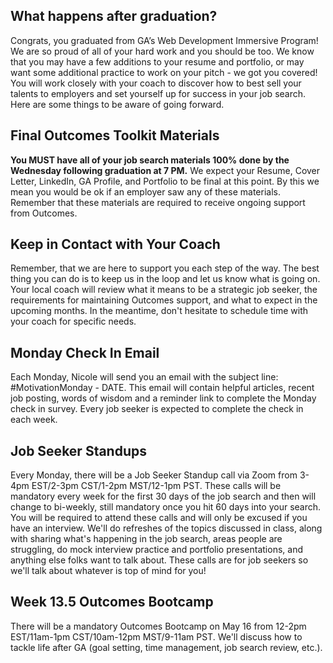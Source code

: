 ## What happens after graduation?

Congrats, you graduated from GA’s Web Development Immersive Program! We are so proud of all of your hard work and you should be too. We know that you may have a few additions to your resume and portfolio, or may want some additional practice to work on your pitch - we got you covered!  You will work closely with your coach to discover how to best sell your talents to employers and set yourself up for success in your job search. Here are some things to be aware of going forward. 

## Final Outcomes Toolkit Materials 
**You MUST have all of your job search materials 100% done by the Wednesday following graduation at 7 PM.** 
We expect your Resume, Cover Letter, LinkedIn, GA Profile, and Portfolio to be final at this point. By this we mean you would be ok if an employer saw any of these materials. Remember that these materials are required to receive ongoing support from Outcomes.

## Keep in Contact with Your Coach

Remember, that we are here to support you each step of the way.  The best thing you can do is to keep us in the loop and let us know what is going on. Your local coach will review what it means to be a strategic job seeker, the requirements for maintaining Outcomes support, and what to expect in the upcoming months. In the meantime, don't hesitate to schedule time with your coach for specific needs. 

## Monday Check In Email

Each Monday, Nicole will send you an email with the subject line: #MotivationMonday - DATE. This email will contain helpful articles, recent job posting, words of wisdom and a reminder link to complete the Monday check in survey. Every job seeker is expected to complete the check in each week.

## Job Seeker Standups

Every Monday, there will be a Job Seeker Standup call via Zoom from 3-4pm EST/2-3pm CST/1-2pm MST/12-1pm PST. These calls will be mandatory every week for the first 30 days of the job search and then will change to bi-weekly, still mandatory once you hit 60 days into your search. You will be required to attend these calls and will only be excused if you have an interview. We'll do refreshes of the topics discussed in class, along with sharing what's happening in the job search, areas people are struggling, do mock interview practice and portfolio presentations, and anything else folks want to talk about. These calls are for job seekers so we'll talk about whatever is top of mind for you! 

## Week 13.5 Outcomes Bootcamp

There will be a mandatory Outcomes Bootcamp on May 16 from 12-2pm EST/11am-1pm CST/10am-12pm MST/9-11am PST. We'll discuss how to tackle life after GA (goal setting, time management, job search review, etc.).  

